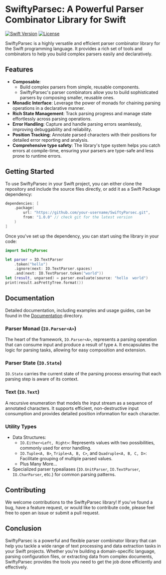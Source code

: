 # SwiftyParsec: A Powerful Parser Combinator Library for Swift

[![Swift Version](https://img.shields.io/badge/Swift-5.7-orange.svg)](https://swift.org)
[![License](https://img.shields.io/badge/License-MIT-blue.svg)](LICENSE)

SwiftyParsec is a highly versatile and efficient parser combinator library for the Swift programming language. It provides a rich set of tools and combinators to help you build complex parsers easily and declaratively.

## Features

- **Composable**:
    + Build complex parsers from simple, reusable components.
    + SwiftyParsec's parser combinators allow you to build sophisticated parsers by composing smaller, reusable ones.
- **Monadic Interface**: Leverage the power of monads for chaining parsing operations in a declarative manner.
- **Rich State Management**: Track parsing progress and manage state effortlessly across parsing operations.
- **Error Handling**: Capture and handle parsing errors seamlessly, improving debuggability and reliability.
- **Position Tracking**: Annotate parsed characters with their positions for detailed error reporting and analysis.
- **Comprehensive type safety**: The library's type system helps you catch errors at compile-time, ensuring your parsers are type-safe and less prone to runtime errors.

## Getting Started

To use SwiftyParsec in your Swift project, you can either clone the repository and include the source files directly, or add it as a Swift Package dependency:

```swift
dependencies: [
    .package(
        url: "https://github.com/your-username/SwiftyParsec.git",
        from: "1.0.0" // check git for the latest version 
    )
]
```

Once you've set up the dependency, you can start using the library in your code:

```swift
import SwiftyParsec

let parser = IO.TextParser
    .token("hello")
    .ignore(next: IO.TextParser.spaces)
    .and(next: IO.TextParser.token("world"))
let (result, unparsed) = parser.evaluate(source: "hello  world")
print(result.asPrettyTree.format())
```

## Documentation

Detailed documentation, including examples and usage guides, can be found in the [Documentation](/Documentation) directory.

### Parser Monad (`IO.Parser<A>`)

The heart of the framework, `IO.Parser<A>`, represents a parsing operation that can consume input and produce a result of type `A`. It encapsulates the logic for parsing tasks, allowing for easy composition and extension.

### Parser State (`IO.State`)

`IO.State` carries the current state of the parsing process ensuring that each parsing step is aware of its context.

### Text (`IO.Text`)

A recursive enumeration that models the input stream as a sequence of annotated characters. It supports efficient, non-destructive input consumption and provides detailed position information for each character.

### Utility Types

- Data Structures:
    + `IO.Either<Left, Right>`: Represents values with two possibilities, commonly used for error handling.
    + `IO.Tuple<A, B>`, `Triple<A, B, C>`, and `Quadruple<A, B, C, D>`: Facilitate grouping of multiple parsed values.
    + Plus Many More...
- Specialized parser typealiases (`IO.UnitParser`, `IO.TextParser`, `IO.CharParser`, etc.) for common parsing patterns.

## Contributing

We welcome contributions to the SwiftyParsec library! If you've found a bug, have a feature request, or would like to contribute code, please feel free to open an issue or submit a pull request.

## Conclusion

SwiftyParsec is a powerful and flexible parser combinator library that can help you tackle a wide range of text processing and data extraction tasks in your Swift projects. Whether you're building a domain-specific language, parsing configuration files, or extracting data from complex documents, SwiftyParsec provides the tools you need to get the job done efficiently and effectively.
